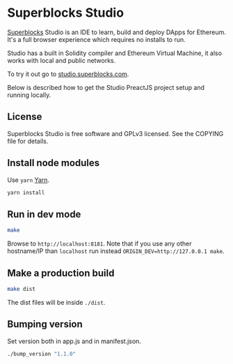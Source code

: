 # Superblocks Studio

[Superblocks](https://superblocks.com) Studio is an IDE to learn, build and deploy DApps for Ethereum. It's a full browser experience which requires no installs to run.  

Studio has a built in Solidity compiler and Ethereum Virtual Machine, it also works with local and public networks.  

To try it out go to [studio.superblocks.com](https://studio.superblocks.com).

Below is described how to get the Studio PreactJS project setup and running locally.

## License
Superblocks Studio is free software and GPLv3 licensed. See the COPYING file for details.

## Install node modules
Use `yarn` [Yarn](yarnpkg.com/).
```sh
yarn install
```

## Run in dev mode
```sh
make
```

Browse to `http://localhost:8181`. Note that if you use any other hostname/IP than `localhost` run instead `ORIGIN_DEV=http://127.0.0.1 make`.

## Make a production build
```sh
make dist
```

The dist files will be inside `./dist`.

## Bumping version
Set version both in app.js and in manifest.json.
```sh
./bump_version "1.1.0"
```
